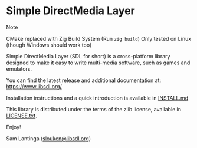 # Simple DirectMedia Layer

> [!NOTE]
> CMake replaced with Zig Build System (Run `zig build`)
> Only tested on Linux (though Windows should work too)

Simple DirectMedia Layer (SDL for short) is a cross-platform library
designed to make it easy to write multi-media software, such as games
and emulators.

You can find the latest release and additional documentation at:
<https://www.libsdl.org/>

Installation instructions and a quick introduction is available in
[INSTALL.md](INSTALL.md)

This library is distributed under the terms of the zlib license,
available in [LICENSE.txt](LICENSE.txt).

Enjoy!

Sam Lantinga (<slouken@libsdl.org>)
